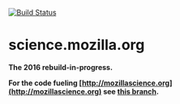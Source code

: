 [![Build Status](https://travis-ci.org/gvn/science.mozilla.org.svg?branch=master)](https://travis-ci.org/gvn/science.mozilla.org)

# science.mozilla.org

**The 2016 rebuild-in-progress.**

**For the code fueling [http://mozillascience.org](http://mozillascience.org) see [this branch](https://github.com/mozilla/science.mozilla.org/tree/mozillascience.org).**
